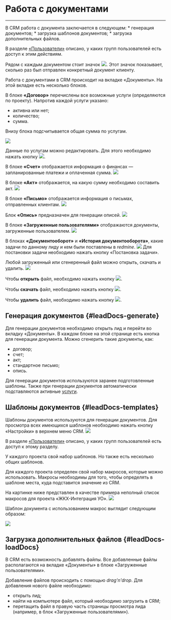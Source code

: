 # Работа с документами
<hr>
В CRM работа с документа заключается в следующем:
* генерация документов;
* загрузка шаблонов документов;
* загрузка дополнительных файлов.

В разделе [«Пользователи»](../usingCRM/users.md) описано, у каких групп пользователей есть доступ к этим действиям.

Рядом с каждым документом стоит значок ![](/assets/but-number-mail.png). Этот значок показывает, сколько раз был отправлен конкретный документ клиенту.


Работа с документами в CRM происходит на вкладке «Документы». На этой вкладке есть несколько блоков.

В блоке **«Договор»** перечислены все возможные услуги (определяются по проекту). Напротив каждой услуги указано:
* активна или нет;
* количество;
* сумма.

Внизу блока подсчитывается общая сумма по услугам. 

![](/assets/docs-dogovor.png)

Данные по услугам можно редактировать. Для этого необходимо нажать кнопку ![](/assets/but-edit.png).

В блоке **«Счет»** отображается информация о финансах — запланированные платежи и оплаченная сумма.
![](/assets/docs-schet.png)

В блоке **«Акт»** отображается, на какую сумму необходимо составить акт.
![](/assets/docs-act.png)

В блоке **«Письмо»** отображается информация о письмах, отправленных клиентам.
![](/assets/docs-mail.png)

Блок **«Опись»** предназначен для генерации описей.
![](/assets/docs-opis.png)

В блоке **«Загруженные пользователями»** отображаются документы, загруженные пользователем.
![](/assets/docs-upload.png)

В блоках **«Документооборот»** и **«История документооборота»**, какие задачи по данному лиду и кем были поставлены в *redmine*.
![](/assets/docs-tasks.png)
Для постановки задачи необходимо нажать кнопку «Постановка задачи».

Любой загруженный или сгенеренный файл можно открыть, скачать и удалить.
![](/assets/doc.png)

Чтобы **открыть** файл, необходимо нажать кнопку ![](/assets/but-view.png).

Чтобы **скачать** файл, необходимо нажать кнопку ![](/assets/but-download.png).

Чтобы **удалить** файл, необходимо нажать кнопку ![](/assets/but-delete.png).

## Генерация документов {#leadDocs-generate}

Для генерации документов необходимо открыть лид и перейти во вкладку «Документы». В каждом блоке на этой странице есть кнопка для генерации документа. Можно сгенерить такие документы, как:
* договор;
* счет;
* акт;
* стандартное письмо;
* опись.

Для генерации документов используются заранее подготовленные шаблоны. Также при генерации документов автоматически подставляются активные [услуги](../leads/leadInfo.md#leadInfo-services).

## Шаблоны документов {#leadDocs-templates}

Шаблоны документов используются для генерации документов. Для просмотра всех имеющихся шаблонов необходимо нажать кнопку «Настройки» в верхнем меню CRM.
![](/assets/crm-templates.png)

В разделе [«Пользователи»](../usingCRM/users.md) описано, у каких групп пользователей есть доступ к этому разделу.

У каждого проекта свой набор шаблонов. Но также есть несколько общих шаблонов.

Для каждого проекта определен свой набор макросов, которые можно использовать. Макросы необходимы для того, чтобы определять в шаблоне места, куда подставится значение из CRM.

На картинке ниже представлен в качестве примера неполный список макросов для проекта «ЖКХ-Интеграция УО».
![](/assets/makros-example.png)

Шаблон документа с использованием макрос выглядит следующим образом: 

![](/assets/template-example.png)

## Загрузка дополнительных файлов {#leadDocs-loadDocs}

В CRM есть возможность добавлять файлы. Все добавленные файлы располагаются на вкладке «Документы» в блоке «Загруженные пользователями».

Добавление файлов происходить с помощью *drag'n'drop*. Для добавления нового файле необходимо:
* открыть лид;
* найти на компьютере файл, который необходимо загрузить в CRM;
* перетащить файл в правую часть страницы просмотра лида (например, в блок «Загруженные пользователями»).

